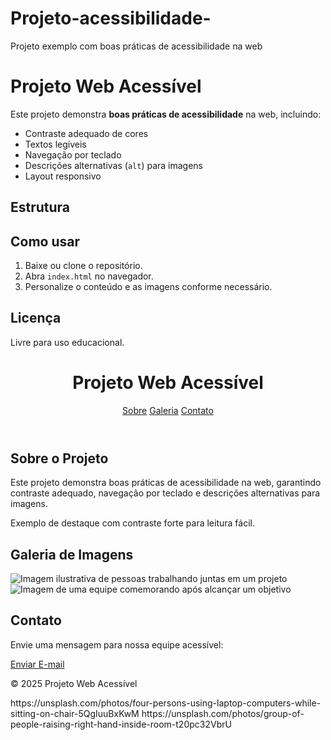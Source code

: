 # Projeto-acessibilidade-
Projeto exemplo com boas práticas de acessibilidade na web
# Projeto Web Acessível

Este projeto demonstra **boas práticas de acessibilidade** na web, incluindo:
- Contraste adequado de cores
- Textos legíveis
- Navegação por teclado
- Descrições alternativas (`alt`) para imagens
- Layout responsivo

## Estrutura
## Como usar
1. Baixe ou clone o repositório.
2. Abra `index.html` no navegador.
3. Personalize o conteúdo e as imagens conforme necessário.

## Licença
Livre para uso educacional.
<!DOCTYPE html>
<html lang="pt-BR">
<head>
  <meta charset="UTF-8">
  <meta name="viewport" content="width=device-width, initial-scale=1.0">
  <title>Projeto Acessível</title>
  <link rel="stylesheet" href="css/style.css">
</head>
<body>
  <header>
    <h1>Projeto Web Acessível</h1>
    <nav>
      <a href="#sobre">Sobre</a>
      <a href="#galeria">Galeria</a>
      <a href="#contato">Contato</a>
    </nav>
  </header>
  <main>
    <section id="sobre">
      <h2>Sobre o Projeto</h2>
      <p>Este projeto demonstra boas práticas de acessibilidade na web, garantindo contraste adequado, navegação por teclado e descrições alternativas para imagens.</p>
      <p class="highlight">Exemplo de destaque com contraste forte para leitura fácil.</p>
    </section>
    <section id="galeria">
      <h2>Galeria de Imagens</h2>
      <img src="imagens/equipe.jpg" alt="Imagem ilustrativa de pessoas trabalhando juntas em um projeto">
      <img src="imagens/comemoracao.jpg" alt="Imagem de uma equipe comemorando após alcançar um objetivo">
    </section>
    <section id="contato">
      <h2>Contato</h2>
      <p>Envie uma mensagem para nossa equipe acessível:</p>
      <a href="mailto:contato@projetoacessivel.com" class="button">Enviar E-mail</a>
    </section>
  </main>
  <footer>
    <p>&copy; 2025 Projeto Web Acessível</p>
  </footer>
</body>
</html>
https://unsplash.com/photos/four-persons-using-laptop-computers-while-sitting-on-chair-5QgIuuBxKwM
https://unsplash.com/photos/group-of-people-raising-right-hand-inside-room-t20pc32VbrU
